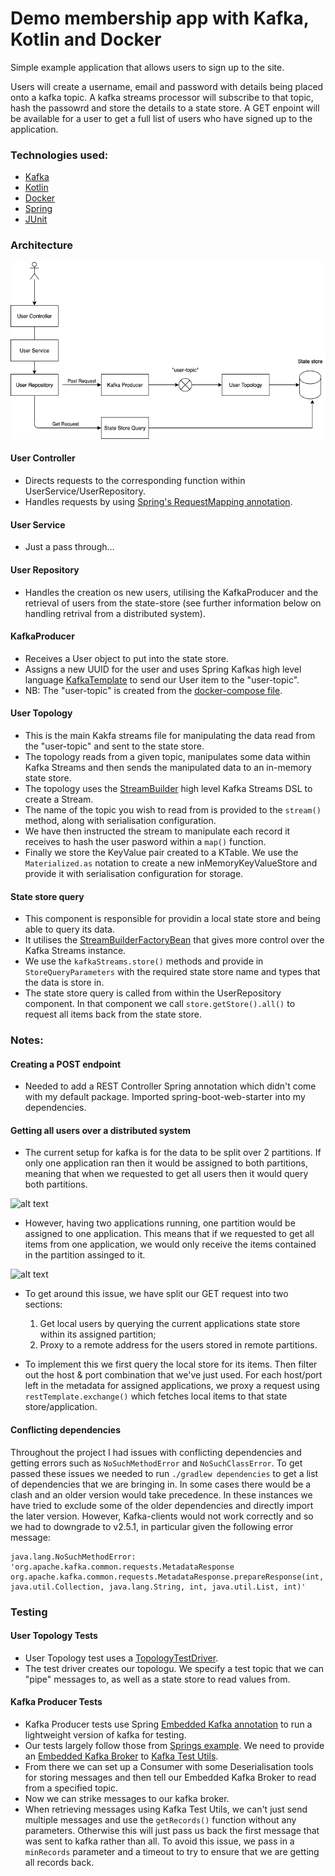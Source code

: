 # Demo membership app with Kafka, Kotlin and Docker

Simple example application that allows users to sign up to the site.

Users will create a username, email and password with details being placed onto a kafka topic. A kafka streams processor will subscribe to that topic, hash the passowrd and store the details to a state store. A GET enpoint will be available for a user to get a full list of users who have signed up to the application.

### Technologies used:
* [Kafka](https://kafka.apache.org/intro)
* [Kotlin](https://kotlinlang.org/)
* [Docker](https://www.docker.com/)
* [Spring](https://spring.io/)
* [JUnit](https://junit.org/junit5/)

### Architecture

![alt text](https://github.com/StephenDRoberts/kafka-kotlin-memberhip-example/blob/master/ArchitectureDiagram.png?raw=true)

#### User Controller
* Directs requests to the corresponding function within UserService/UserRepository.
* Handles requests by using [Spring's RequestMapping annotation](https://www.baeldung.com/spring-new-requestmapping-shortcuts).

#### User Service
* Just a pass through...

#### User Repository
* Handles the creation os new users, utilising the KafkaProducer and the retrieval of users from the state-store (see further information below on handling retrival from a distributed system).

#### KafkaProducer
* Receives a User object to put into the state store.
* Assigns a new UUID for the user and uses Spring Kafkas high level language [KafkaTemplate](https://docs.spring.io/spring-kafka/api/org/springframework/kafka/core/KafkaTemplate.html) to send our User item to the "user-topic".
* NB: The "user-topic" is created from the [docker-compose file](https://github.com/StephenDRoberts/kafka-kotlin-memberhip-example/blob/master/docker-compose.yaml).

#### User Topology
* This is the main Kakfa streams file for manipulating the data read from the "user-topic" and sent to the state store. 
* The topology reads from a given topic, manipulates some data within Kafka Streams and then sends the manipulated data to an in-memory state store.
* The topology uses the [StreamBuilder](https://kafka.apache.org/23/javadoc/org/apache/kafka/streams/StreamsBuilder.html) high level Kafka Streams DSL to create a Stream.
* The name of the topic you wish to read from is provided to the `stream()` method, along with serialisation configuration.
* We have then instructed the stream to manipulate each record it receives to hash the user pasword within a `map()` function.
* Finally we store the KeyValue pair created to a KTable. We use the `Materialized.as` notation to create a new inMemoryKeyValueStore and provide it with serialisation configuration for storage.
 
#### State store query
* This component is responsible for providin a local state store and being able to query its data.
* It utilises the [StreamBuilderFactoryBean](https://docs.spring.io/spring-kafka/docs/current/api/org/springframework/kafka/config/StreamsBuilderFactoryBean.html) that gives more control over the Kafka Streams instance.
* We use the `kafkaStreams.store()` methods and provide in `StoreQueryParameters` with the required state store name and types that the data is store in.
* The state store query is called from within the UserRepository component. In that component we call `store.getStore().all()` to request all items back from the state store.

### Notes:
#### Creating a POST endpoint
* Needed to add a REST Controller Spring annotation which didn't come with my default package. Imported spring-boot-web-starter into my dependencies.

#### Getting all users over a distributed system
* The current setup for kafka is for the data to be split over 2 partitions. If only one application ran then it would be assigned to both partitions, meaning that when we requested to get all users then it would query both partitions. 

![alt text](https://github.com/StephenDRoberts/kafka-kotlin-memberhip-example/OneAppDiagram/blob/master/ArchitectureDiagram.png?raw=true)

* However, having two applications running, one partition would be assigned to one application. This means that if we requested to get all items from one application, we would only receive the items contained in the partition assinged to it.

![alt text](https://github.com/StephenDRoberts/kafka-kotlin-memberhip-example/TwoAppDiagram/blob/master/ArchitectureDiagram.png?raw=true)

* To get around this issue, we have split our GET request into two sections:
  1. Get local users by querying the current applications state store within its assigned partition;
  2. Proxy to a remote address for the users stored in remote partitions.

* To implement this we first query the local store for its items. Then filter out the host & port combination that we've just used. For each host/port left in the metadata for assigned applications, we proxy a request using `restTemplate.exchange()` which fetches local items to that state store/application.

#### Conflicting dependencies
Throughout the project I had issues with conflicting dependencies and getting errors such as `NoSuchMethodError` and `NoSuchClassError`. To get passed these issues we needed to run `./gradlew dependencies` to get a list of dependencies that we are bringing in. In some cases there would be a clash and an older version would take precedence. In these instances we have tried to exclude some of the older dependencies and directly import the later version. However, Kafka-clients would not work correctly and so we had to downgrade to v2.5.1, in particular given the following error message:
```
java.lang.NoSuchMethodError: 'org.apache.kafka.common.requests.MetadataResponse org.apache.kafka.common.requests.MetadataResponse.prepareResponse(int, java.util.Collection, java.lang.String, int, java.util.List, int)'
```

### Testing
#### User Topology Tests
* User Topology test uses a [TopologyTestDriver](https://kafka.apache.org/24/javadoc/org/apache/kafka/streams/TopologyTestDriver.html).
* The test driver creates our topologu. We specify a test topic that we can "pipe" messages to, as well as a state store to read values from.

#### Kafka Producer Tests
* Kafka Producer tests use Spring [Embedded Kafka annotation](https://docs.spring.io/spring-kafka/api/org/springframework/kafka/test/context/EmbeddedKafka.html) to run a lightweight version of kafka for testing.
* Our tests largely follow those from [Springs example](https://docs.spring.io/spring-kafka/reference/html/#embedded-kafka-annotation). We need to provide an [Embedded Kafka Broker](https://docs.spring.io/spring-kafka/api/org/springframework/kafka/test/EmbeddedKafkaBroker.html) to [Kafka Test Utils](https://docs.spring.io/spring-kafka/api/org/springframework/kafka/test/utils/KafkaTestUtils.html).
* From there we can set up a Consumer  with some Deserialisation tools for storing messages and then tell our Embedded Kafka Broker to read from a specified topic.
* Now we can strike messages to our kafka broker.
* When retrieving messages using Kafka Test Utils, we can't just send multiple messages and use the `getRecords()` function without any parameters. Otherwise this will just pass us back the first message that was sent to kafka rather than all. To avoid this issue, we pass in a `minRecords` parameter and a timeout to try to ensure that we are getting all records back.
